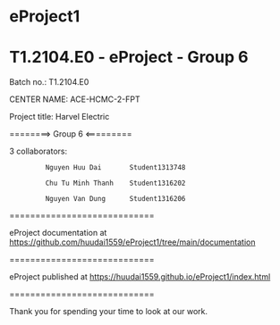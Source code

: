 # eProject1

# T1.2104.E0 - eProject - Group 6

Batch no.: T1.2104.E0

CENTER NAME: ACE-HCMC-2-FPT

Project title: Harvel Electric

========> Group 6 <=========

3 collaborators:

             Nguyen Huu Dai       Student1313748

             Chu Tu Minh Thanh    Student1316202
             
             Nguyen Van Dung      Student1316206
============================

eProject documentation at https://github.com/huudai1559/eProject1/tree/main/documentation

============================

eProject published at https://huudai1559.github.io/eProject1/index.html

============================

Thank you for spending your time to look at our work.
